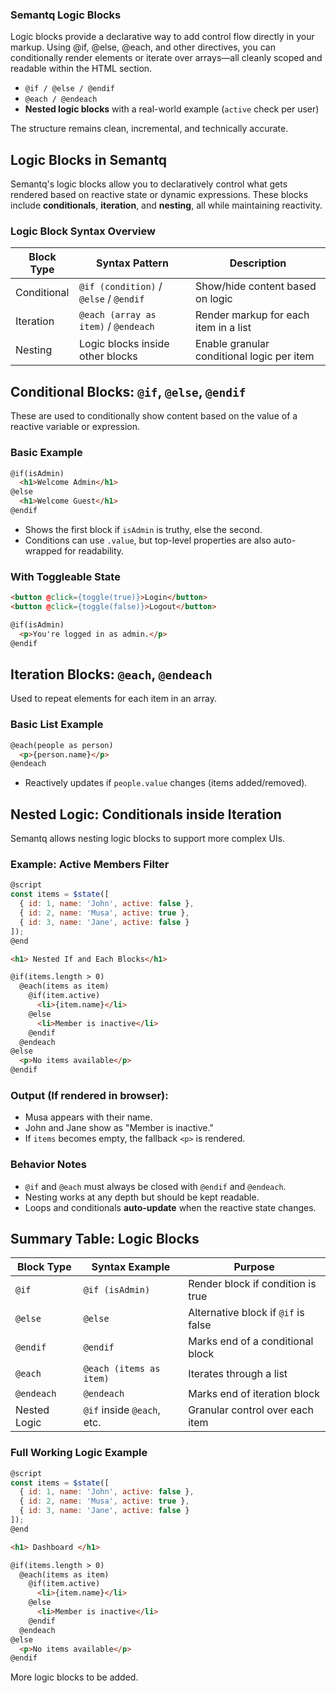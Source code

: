 ### Semantq Logic Blocks

Logic blocks provide a declarative way to add control flow directly in your markup. Using @if, @else, @each, and other directives, you can conditionally render elements or iterate over arrays—all cleanly scoped and readable within the HTML section.

* `@if / @else / @endif`
* `@each / @endeach`
* **Nested logic blocks** with a real-world example (`active` check per user)

The structure remains clean, incremental, and technically accurate.

## Logic Blocks in Semantq

Semantq's logic blocks allow you to declaratively control what gets rendered based on reactive state or dynamic expressions. These blocks include **conditionals**, **iteration**, and **nesting**, all while maintaining reactivity.

### Logic Block Syntax Overview

| Block Type  | Syntax Pattern                         | Description                                |
| ----------- | -------------------------------------- | ------------------------------------------ |
| Conditional | `@if (condition)` / `@else` / `@endif` | Show/hide content based on logic           |
| Iteration   | `@each (array as item)` / `@endeach`   | Render markup for each item in a list      |
| Nesting     | Logic blocks inside other blocks       | Enable granular conditional logic per item |

## Conditional Blocks: `@if`, `@else`, `@endif`

These are used to conditionally show content based on the value of a reactive variable or expression.

### Basic Example

```html
@if(isAdmin)
  <h1>Welcome Admin</h1>
@else
  <h1>Welcome Guest</h1>
@endif
```

* Shows the first block if `isAdmin` is truthy, else the second.
* Conditions can use `.value`, but top-level properties are also auto-wrapped for readability.

### With Toggleable State

```html
<button @click={toggle(true)}>Login</button>
<button @click={toggle(false)}>Logout</button>

@if(isAdmin)
  <p>You're logged in as admin.</p>
@endif
```

## Iteration Blocks: `@each`, `@endeach`

Used to repeat elements for each item in an array.

### Basic List Example

```html
@each(people as person)
  <p>{person.name}</p>
@endeach
```

* Reactively updates if `people.value` changes (items added/removed).


## Nested Logic: Conditionals inside Iteration

Semantq allows nesting logic blocks to support more complex UIs.

### Example: Active Members Filter

```js
@script
const items = $state([
  { id: 1, name: 'John', active: false },
  { id: 2, name: 'Musa', active: true },
  { id: 3, name: 'Jane', active: false }
]);
@end
```

```html
<h1> Nested If and Each Blocks</h1>

@if(items.length > 0)
  @each(items as item)
    @if(item.active)
      <li>{item.name}</li>
    @else
      <li>Member is inactive</li>
    @endif
  @endeach
@else
  <p>No items available</p>
@endif
```

### Output (If rendered in browser):

* Musa appears with their name.
* John and Jane show as "Member is inactive."
* If `items` becomes empty, the fallback `<p>` is rendered.

### Behavior Notes

* `@if` and `@each` must always be closed with `@endif` and `@endeach`.
* Nesting works at any depth but should be kept readable.
* Loops and conditionals **auto-update** when the reactive state changes.


## Summary Table: Logic Blocks

| Block Type   | Syntax Example             | Purpose                             |
| ------------ | -------------------------- | ----------------------------------- |
| `@if`        | `@if (isAdmin)`            | Render block if condition is true   |
| `@else`      | `@else`                    | Alternative block if `@if` is false |
| `@endif`     | `@endif`                   | Marks end of a conditional block    |
| `@each`      | `@each (items as item)`    | Iterates through a list             |
| `@endeach`   | `@endeach`                 | Marks end of iteration block        |
| Nested Logic | `@if` inside `@each`, etc. | Granular control over each item     |


### Full Working Logic Example

```js
@script
const items = $state([
  { id: 1, name: 'John', active: false },
  { id: 2, name: 'Musa', active: true },
  { id: 3, name: 'Jane', active: false }
]);
@end
```

```html
<h1> Dashboard </h1>

@if(items.length > 0)
  @each(items as item)
    @if(item.active)
      <li>{item.name}</li>
    @else
      <li>Member is inactive</li>
    @endif
  @endeach
@else
  <p>No items available</p>
@endif
```
More logic blocks to be added. 